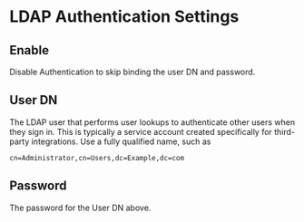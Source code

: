 # LDAP Authentication Settings

## Enable

Disable Authentication to skip binding the user DN and password.

## User DN

The LDAP user that performs user lookups to authenticate other users when they sign in. This is typically a service account created specifically for third-party integrations. Use a fully qualified name, such as

```
cn=Administrator,cn=Users,dc=Example,dc=com
```

## Password

The password for the User DN above.

